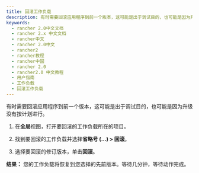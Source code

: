 ```yaml
---
title: 回滚工作负载
description: 有时需要回滚应用程序到前一个版本，这可能是出于调试目的，也可能是因为升级没有按计划进行。
keywords:
  - rancher 2.0中文文档
  - rancher 2.x 中文文档
  - rancher中文
  - rancher 2.0中文
  - rancher2
  - rancher教程
  - rancher中国
  - rancher 2.0
  - rancher2.0 中文教程
  - 用户指南
  - 工作负载
  - 回滚工作负载
---
```


有时需要回滚应用程序到前一个版本，这可能是出于调试目的，也可能是因为升级没有按计划进行。

1. 在**全局**视图，打开要回滚的工作负载所在的项目。

1. 找到要回滚的工作负载并选择**省略号 (...) > 回滚**。

1. 选择要回滚的修订版本，单击**回滚**。

**结果：** 您的工作负载将恢复到您选择的先前版本。等待几分钟，等待动作完成。
